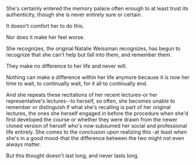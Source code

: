 She's certainly entered the memory palace often enough to at least trust its authenticity, though she is never entirely sure or certain.

It doesn't comfort her to do this.

Nor does it make her feel worse.

She recognizes, the original Natalie Weissman recognizes, has begun to recognize that she can't help but fall into them, and remember them.

They make no difference to her life and never will.

Nothing can make a difference within her life anymore because it is now her time to wait, to continually wait, for it all to continually end.

And she repeats these recitations of her recent lectures-or her representative's lectures--to herself, so often, she becomes unable to remember or distinguish if what she's recalling is part of her original lectures, the ones she herself engaged in before the procedure when she'd first developed the course or whether they were drawn from the newer cloned version of herself who's now subsumed her social and professional life entirely. She comes to the conclusion upon realizing this -at least when she's in a good mood-that the difference between the two might not even always matter.

But this thought doesn't last long, and never lasts long.